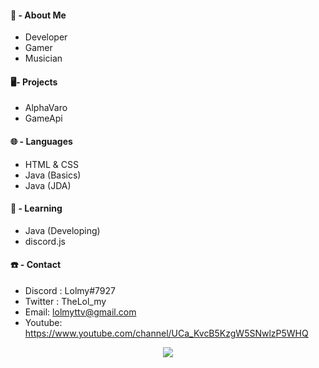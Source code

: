 #### 👀 - About Me
- Developer
- Gamer
- Musician

#### 🖥️- Projects 
- AlphaVaro
- GameApi 

#### 🌐 - Languages 
- HTML & CSS
- Java (Basics)
- Java (JDA)

#### 🤯 - Learning
- Java (Developing)
- discord.js

#### ☎️ - Contact
- Discord : Lolmy#7927
- Twitter : TheLol_my 
- Email: lolmyttv@gmail.com
- Youtube: https://www.youtube.com/channel/UCa_KvcB5KzgW5SNwlzP5WHQ



<p align="center">
<img src="https://discord.c99.nl/widget/theme-2/730416280074584175.png">
</p>
<br>
